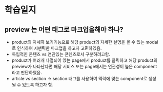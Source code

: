 # 학습일지

## preview 는 어떤 태그로 마크업을해야 하나?
- product의 자세히 보기기능으로 해당 product의 자세한 설명을 볼 수 있는 modal로 인식하여 시맨틱한 마크업을 하고자 고민하였음.
- 독립적인 콘텐츠 vs 연관있는 콘텐츠로서 구분하려고함.
- product가 여러개 나열되어 있는 page에서 product를 클릭하고 해당 product의 preview가 나타난다면 해당 서비스 또는 page에서는 연관성이 높은 component 라고 판단하였음.
- article vs section -> section 태그를 사용하여 맥락에 맞는 component로 생성될 수 있도록 하고자 함.